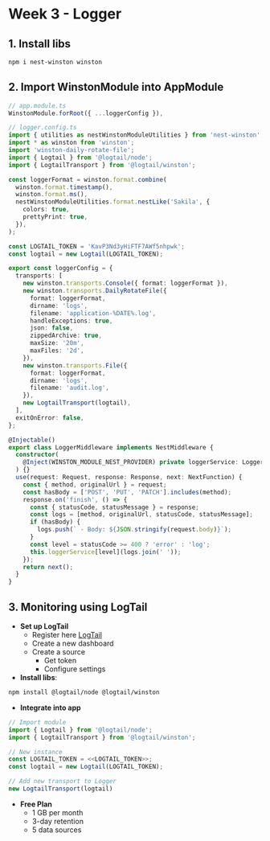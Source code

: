 # Week 3 - Logger

## 1. Install libs

```bash
npm i nest-winston winston
```

## 2. Import WinstonModule into AppModule

```ts
// app.module.ts
WinstonModule.forRoot({ ...loggerConfig }),
```

```ts
// logger.config.ts
import { utilities as nestWinstonModuleUtilities } from 'nest-winston';
import * as winston from 'winston';
import 'winston-daily-rotate-file';
import { Logtail } from '@logtail/node';
import { LogtailTransport } from '@logtail/winston';

const loggerFormat = winston.format.combine(
  winston.format.timestamp(),
  winston.format.ms(),
  nestWinstonModuleUtilities.format.nestLike('Sakila', {
    colors: true,
    prettyPrint: true,
  }),
);

const LOGTAIL_TOKEN = 'KavP3Nd3yHiFTF7AWf5nhpwk';
const logtail = new Logtail(LOGTAIL_TOKEN);

export const loggerConfig = {
  transports: [
    new winston.transports.Console({ format: loggerFormat }),
    new winston.transports.DailyRotateFile({
      format: loggerFormat,
      dirname: 'logs',
      filename: 'application-%DATE%.log',
      handleExceptions: true,
      json: false,
      zippedArchive: true,
      maxSize: '20m',
      maxFiles: '2d',
    }),
    new winston.transports.File({
      format: loggerFormat,
      dirname: 'logs',
      filename: 'audit.log',
    }),
    new LogtailTransport(logtail),
  ],
  exitOnError: false,
};
```

```ts
@Injectable()
export class LoggerMiddleware implements NestMiddleware {
  constructor(
    @Inject(WINSTON_MODULE_NEST_PROVIDER) private loggerService: LoggerService,
  ) {}
  use(request: Request, response: Response, next: NextFunction) {
    const { method, originalUrl } = request;
    const hasBody = ['POST', 'PUT', 'PATCH'].includes(method);
    response.on('finish', () => {
      const { statusCode, statusMessage } = response;
      const logs = [method, originalUrl, statusCode, statusMessage];
      if (hasBody) {
        logs.push(` - Body: ${JSON.stringify(request.body)}`);
      }
      const level = statusCode >= 400 ? 'error' : 'log';
      this.loggerService[level](logs.join(' '));
    });
    return next();
  }
}
```

## 3. Monitoring using LogTail

- **Set up LogTail**
  - Register here [LogTail](https://logs.betterstack.com/)
  - Create a new dashboard
  - Create a source
    - Get token
    - Configure settings
- **Install libs**:

```bash
npm install @logtail/node @logtail/winston
```

- **Integrate into app**

```ts
// Import module
import { Logtail } from '@logtail/node';
import { LogtailTransport } from '@logtail/winston';

// New instance
const LOGTAIL_TOKEN = <<LOGTAIL_TOKEN>>;
const logtail = new Logtail(LOGTAIL_TOKEN);

// Add new transport to Logger
new LogtailTransport(logtail)
```

- **Free Plan**
  - 1 GB per month
  - 3-day retention
  - 5 data sources
